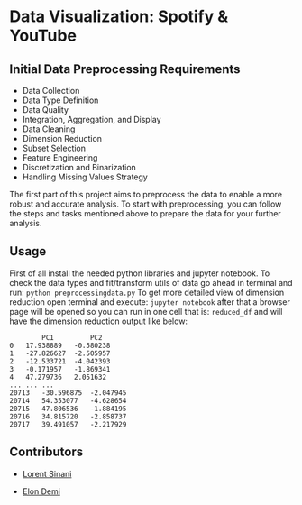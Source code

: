 # Data Visualization: Spotify & YouTube

## Initial Data Preprocessing Requirements

- Data Collection
- Data Type Definition
- Data Quality
- Integration, Aggregation, and Display
- Data Cleaning
- Dimension Reduction
- Subset Selection
- Feature Engineering
- Discretization and Binarization
- Handling Missing Values Strategy

The first part of this project aims to preprocess the data to enable a more robust and accurate analysis. To start with preprocessing, you can follow the steps and tasks mentioned above to prepare the data for your further analysis.

## Usage

First of all install the needed python libraries and jupyter notebook.
To check the data types and fit/transform utils of data go ahead in terminal and run: `python preprocessingdata.py`
To get more detailed view of dimension reduction open terminal and execute: `jupyter notebook` after that a browser page will be opened so you can run in one cell that is: `reduced_df` and will have the dimension reduction output like below:

```
        PC1	        PC2
0	17.938889	-0.580238
1	-27.826627	-2.505957
2	-12.533721	-4.042393
3	-0.171957	-1.869341
4	47.279736	2.051632
...	...	...
20713	-30.596875	-2.047945
20714	54.353077	-4.628654
20715	47.806536	-1.884195
20716	34.815720	-2.858737
20717	39.491057	-2.217929
```

## Contributors

- [Lorent Sinani](https://github.com/lorentsinani)

- [Elon Demi](https://github.com/elondemi)
